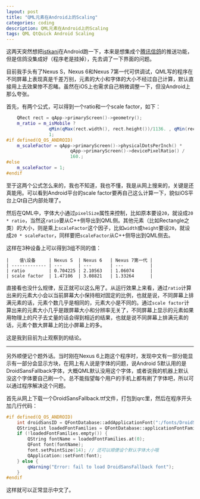 ```yaml
---
layout: post
title: "QML元素在Android上的Scaling"
categories: coding
description: QML元素在Android上的Scaling
tags: QML QtQuick Android Scaling
---
```

这两天突然想把[istkani](https://itunes.apple.com/cn/app/istkani-le-tou-xing-cai-piao/id841279537)在Android跑一下，本来是想集成个[腾讯信鸽](http://xg.qq.com/)的推送功能，但是信鸽没集成好（程序老是挂掉），先去调了一下界面的问题。

目前我手头有了Nexus S，Nexus 6和Nexus 7第一代可供调试，QML写的程序在不同屏幕上表现真是千差万别，元素的大小和字体的大小不经过自己计算，默认直接用上去效果惨不忍睹。虽然在iOS上也需求自己稍微调整一下，但没Android上那么夸张。

首先，有两个公式，可以得到一个ratio和一个scale factor，如下：

```cpp
    QRect rect = qApp->primaryScreen()->geometry();
    m_ratio = m_isMobile ? 
    			qMin(qMax(rect.width(), rect.height())/1136. , qMin(rect.width(), rect.height())/640.) : 
    			1;
#if defined(Q_OS_ANDROID)
    m_scaleFactor = qApp->primaryScreen()->physicalDotsPerInch() * 
    					qApp->primaryScreen()->devicePixelRatio() / 
    					160.;
#else
    m_scaleFactor = 1;
#endif
```

至于这两个公式怎么来的，我也不知道，我也不懂，我是从网上搜来的，关键是还真能用。可以看到Android平台的scale factor要再自己这么计算一下，貌似iOS平台上Qt自己内部处理了。

然后在QML中，字体大小通过`pixelSize`属性来控制，比如原本要设`20`，就设成`20 * ratio`，当然这`ratio`要从C++侧导出到QML侧。其他元素（比如Rectangle之类）的大小，则是乘上`scaleFactor`这个因子，比如`width`或`height`要设`20`，就设成`20 * scaleFactor`，同样要把`scaleFactor`从C++侧导出到QML侧去。

这样在3种设备上可以得到3组不同的值：

```
|    值\设备     | Nexus S  | Nexus 6   | Nexus 7第一代 |
| ------------- | ---      | ---       | ---          |
| ratio         | 0.704225 | 2.10563   | 1.06074      |
| scale factor  | 1.47106  | 3.08821   | 1.33264      |
```

直接看也没什么规律，反正就可以这么用了。从运行效果上来看，通过`ratio`计算出来的元素大小会以当前屏幕大小保持相对固定的比例，也就是说，不同屏幕上排满元素的话，元素个数几乎是相同的，元素大小是不同的。通过`scale factor`计算出来的元素大小几乎是跟屏幕大小和分辨率无关了，不同屏幕上显示的元素如果用物理上的尺子去丈量的话会得到相近的结果，也就是说不同屏幕上排满元素的话，元素个数大屏幕上的比小屏幕上的多。

这是我到目前为止观察到的结论。

------

另外顺便记个题外话。当时刚在Nexus 6上跑这个程序时，发现中文有一部分能显示有一部分会显示方块，在网上有人说是字体的问题，说Android 5默认用的是DroidSansFallback字体，大概QML默认没用这个字体，或者说我的机器上默认没这个字体要自己刷一个。总不能指望每个用户的手机上都有刷了字体吧，所以可以通过程序解决这个问题。

首先从网上下载一个DroidSansFallback.ttf文件，打包到qrc里，然后在程序开头加几行代码：

```cpp
#if defined(Q_OS_ANDROID)    
    int droidSansID = QFontDatabase::addApplicationFont(":/fonts/DroidSansFallback.ttf");
    QStringList loadedFontFamilies = QFontDatabase::applicationFontFamilies(droidSansID);
    if (!loadedFontFamilies.empty()) {
        QString fontName = loadedFontFamilies.at(0);
        QFont font(fontName);
        font.setPointSize(14); // 还可以顺便设个默认字体大小哦
        QApplication::setFont(font);
    } else {
        qWarning("Error: fail to load DroidSansFallback font");
    }
#endif
```

这样就可以正常显示中文了。
